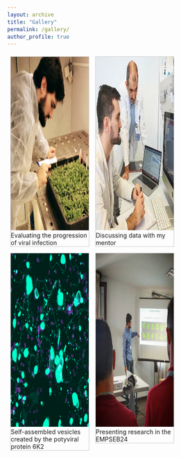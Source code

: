 ```yaml
---
layout: archive
title: "Gallery"
permalink: /gallery/
author_profile: true
---
```


<html>
<head>
<style>
div.gallery {
  margin: 7px;
  border: 1px solid #ccc;
  float: left;
  width: 180px;
}

div.gallery:hover {
  border: 1px solid #777;
}

div.gallery img {
  width: 100%;
  height: auto;
}

div.desc {
  padding: 15px;
  text-align: center;
}
</style>
</head>
<body>
<div class="gallery">
  <a target="_blank" href="/images/fitotron.png">
    <img src="/images/fitotron.png" alt="inc" width="600" height="400">
  </a>
  <div class="desc">Evaluating the progression of viral infection</div>
</div>
  
<div class="gallery">
  <a target="_blank" href="/images/mentor.png">
    <img src="/images/mentor.png" alt="ment" width="600" height="400">
  </a>
  <div class="desc">Discussing data with my mentor</div>
</div>

<div class="gallery">
  <a target="_blank" href="/images/6k2.png">
    <img src="/images/6k2.png" alt="6K2" width="600" height="400">
  </a>
  <div class="desc">Self-assembled vesicles created by the potyviral protein 6K2</div>
</div>

<div class="gallery">
  <a target="_blank" href="/images/populations.jpg">
    <img src="/images/populations.jpg" alt="presenting" width="600" height="400">
  </a>
  <div class="desc">Presenting research in the EMPSEB24</div>
</div>

</body>
</html>
